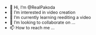 - 👋 Hi, I’m @RealPakoda
- 👀 I’m interested in video creation
- 🌱 I’m currently learning reediting a video 
- 💞️ I’m looking to collaborate on ...
- 📫 How to reach me ...

<!---
RealPakoda/RealPakoda is a ✨ special ✨ repository because its `README.md` (this file) appears on your GitHub profile.
You can click the Preview link to take a look at your changes.
--->
